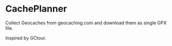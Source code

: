 CachePlanner
============

Collect Geocaches from geocaching.com and download them as single GPX file.

Inspired by GCtour.

